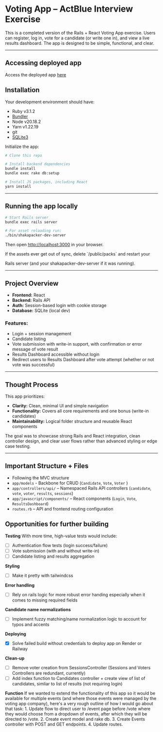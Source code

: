 # Voting App – ActBlue Interview Exercise

This is a completed version of the Rails + React Voting App exercise. Users can register, log in, vote for a candidate (or write one in), and view a live results dashboard. The app is designed to be simple, functional, and clear.

---

## Accessing deployed app
Access the deployed app [here](https://voting-app-interview-exercise.onrender.com/)

## Installation

Your development environment should have:

* Ruby v3.1.2
* [Bundler](https://bundler.io/)
* Node v20.18.2
* Yarn v1.22.19
* git
* [SQLite3](https://www.sqlite.org/)

Initialize the app:

```sh
# Clone this repo

# Install backend dependencies
bundle install
bundle exec rake db:setup

# Install JS packages, including React
yarn install
```

---

## Running the app locally

```sh
# Start Rails server
bundle exec rails server

# For asset reloading run:
./bin/shakapacker-dev-server
```

Then open [http://localhost:3000](http://localhost:3000) in your browser.

If the assets ever get out of sync, delete \`/public/packs\` and restart your

Rails server (and your shakapacker-dev-server if it was running).

---

## Project Overview

* **Frontend:** React
* **Backend:** Rails API
* **Auth:** Session-based login with cookie storage
* **Database:** SQLite (local dev)

### Features:

* Login + session management
* Candidate listing
* Vote submission with write-in support, with confirmation or error message of vote result
* Results Dashboard accessible without login
* Redirect users to Results Dashboard after vote attempt (whether or not vote was successful)

---

## Thought Process

This app prioritizes:

* **Clarity:** Clean, minimal UI and simple navigation
* **Functionality:** Covers all core requirements and one bonus (write-in candidates)
* **Maintainability:** Logical folder structure and reusable React components

The goal was to showcase strong Rails and React integration, clean controller design, and clear user flows rather than advanced styling or edge case testing.

---

## Important Structure + Files

* Following the MVC structure
* `app/models` - Backbone for CRUD (`Candidate`, `Vote`, `Voter` )
* `app/controllers/api/` – Namespaced Rails API controllers (`candidate`, `vote`, `voter`, `results`, `sessions`)
* `app/javascript/components/` – React components (`Login`, `Vote`, `ResultsDashboard`)
* `routes.rb` – API and frontend routing configuration

## Opportunities for further building

**Testing**
With more time, high-value tests would include:
-   [ ]  Authentication flow tests (login success/failure)
-   [ ]  Vote submission (with and without write-in)
-   [ ]  Candidate listing and results aggregation

**Styling**
-   [ ]  Make it pretty with tailwindcss

**Error handling**
-   [ ]  Rely on rails logic for more robust error handing especially when it comes to missing required fields

**Candidate name normalizations**
-   [ ]  Implement fuzzy matching/name normalization logic to account for typos and accents

**Deploying**
-   [X]  Solve failed build without credentials to deploy app on Render or Railway

**Clean-up**
-   [ ]  Remove voter creation from SessionsController (Sessions and Voters Controllers are redundant, currently)
-   [ ]  Add index function to Candidates controller + create view of list of candidates, simliar to list of results (not requiring login)

**Function**
If we wanted to extend the functionality of this app so it would be available for multiple events (and where those events were managed by the voting app company), here's a very rough outline of how I would go about that task:
    1. Update flow to direct user to /event page before /vote where they would choose from a dropdown of events, after which they will be directed to /vote.
    2. Create event model and rake db.
    3. Create Events controller with POST and GET endpoints.
    4. Update routes.





